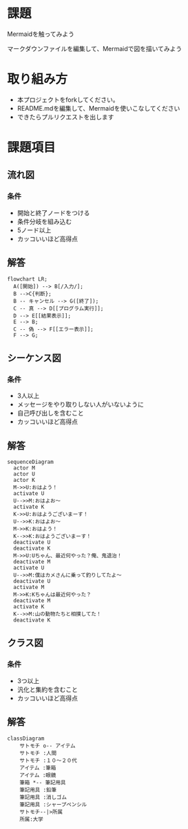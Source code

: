 # 課題
Mermaidを触ってみよう

マークダウンファイルを編集して、Mermaidで図を描いてみよう

# 取り組み方
* 本プロジェクトをforkしてください。
* README.mdを編集して、Mermaidを使いこなしてください
* できたらプルリクエストを出します

# 課題項目
## 流れ図
### 条件
- 開始と終了ノードをつける
- 条件分岐を組み込む
- 5ノード以上
- カッコいいほど高得点

## 解答
```mermaid
flowchart LR;
  A([開始]) --> B[/入力/];
  B -->C{判断};
  B -- キャンセル --> G([終了]);
  C -- 真 --> D[[プログラム実行]];
  D --> E[[結果表示]];
  E --> B;
  C -- 偽 --> F[[エラー表示]];
  F --> G;
```

## シーケンス図
### 条件
- 3人以上
- メッセージをやり取りしない人がいないように
- 自己呼び出しを含むこと
- カッコいいほど高得点

## 解答
```mermaid
sequenceDiagram
  actor M
  actor U
  actor K
  M->>U:おはよう！
  activate U
  U-->>M:おはよお～
  activate K
  K->>U:おはようございまーす！
  U-->>K:おはよお～
  M->>K:おはよう！
  K-->>K:おはようございまーす！
  deactivate U
  deactivate K
  M->>U:Uちゃん、最近何やった？俺、鬼退治！
  deactivate M
  activate U
  U-->>M:僕はカメさんに乗って釣りしてたよ～
  deactivate U
  activate M
  M->>K:Kちゃんは最近何やった？
  deactivate M
  activate K
  K-->>M:山の動物たちと相撲してた！
  deactivate K
```

## クラス図

### 条件
- 3つ以上
- 汎化と集約を含むこと
- カッコいいほど高得点

## 解答
```mermaid
classDiagram
    サトモチ o-- アイテム
    サトモチ :人間
    サトモチ :１０～２０代
    アイテム :筆箱
    アイテム :眼鏡
    筆箱 *-- 筆記用具
    筆記用具 :鉛筆
    筆記用具 :消しゴム
    筆記用具 :シャープペンシル
    サトモチ--|>所属
    所属:大学
```
